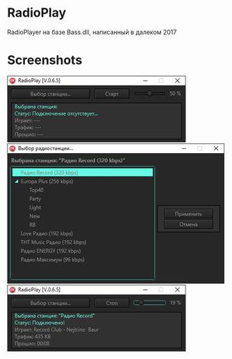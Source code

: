 # RadioPlay
RadioPlayer на базе Bass.dll, написанный в далеком 2017

# Screenshots
![](screenshots/1.png)  
![](screenshots/2.png)  
![](screenshots/3.png)  
